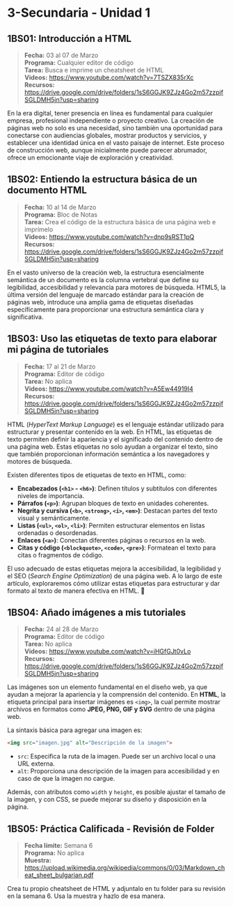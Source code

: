 # 3-Secundaria - Unidad 1

## 1BS01: Introducción a HTML

> <i class="bi bi-calendar"></i> **Fecha:** 03 al 07 de Marzo<br><i class="bi bi-laptop"></i> **Programa:** Cualquier editor de código <br><i class="bi bi-clipboard-check"></i> **Tarea:** Busca e imprime un cheatsheet de HTML <br><i class="bi bi-youtube txt-red"></i> **Videos:** https://www.youtube.com/watch?v=7TSZX835rXc<br> <i class="bi bi-backpack"></i> **Recursos:** https://drive.google.com/drive/folders/1sS6GGJK9ZJz4Go2m57zzpjfSGLDMH5jn?usp=sharing

En la era digital, tener presencia en línea es fundamental para cualquier empresa, profesional independiente o proyecto creativo. La creación de páginas web no solo es una necesidad, sino también una oportunidad para conectarse con audiencias globales, mostrar productos y servicios, y establecer una identidad única en el vasto paisaje de internet. Este proceso de construcción web, aunque inicialmente puede parecer abrumador, ofrece un emocionante viaje de exploración y creatividad.

## 1BS02: Entiendo la estructura básica de un documento HTML

> <i class="bi bi-calendar"></i> **Fecha:** 10 al 14 de Marzo<br><i class="bi bi-laptop"></i> **Programa:** Bloc de Notas <br><i class="bi bi-clipboard-check"></i> **Tarea:** Crea el código de la estructura básica de una página web e imprímelo <br><i class="bi bi-youtube txt-red"></i> **Videos:** https://www.youtube.com/watch?v=dnp9sRST1pQ<br> <i class="bi bi-backpack"></i> **Recursos:** https://drive.google.com/drive/folders/1sS6GGJK9ZJz4Go2m57zzpjfSGLDMH5jn?usp=sharing

En el vasto universo de la creación web, la estructura esencialmente semántica de un documento es la columna vertebral que define su legibilidad, accesibilidad y relevancia para motores de búsqueda. HTML5, la última versión del lenguaje de marcado estándar para la creación de páginas web, introduce una amplia gama de etiquetas diseñadas específicamente para proporcionar una estructura semántica clara y significativa.

## 1BS03: Uso las etiquetas de texto para elaborar mi página de tutoriales

> <i class="bi bi-calendar"></i> **Fecha:** 17 al 21 de Marzo<br><i class="bi bi-laptop"></i> **Programa:** Editor de código <br><i class="bi bi-clipboard-check"></i> **Tarea:** No aplica<br><i class="bi bi-youtube txt-red"></i> **Videos:** https://www.youtube.com/watch?v=A5Ew44919I4<br> <i class="bi bi-backpack"></i> **Recursos:** https://drive.google.com/drive/folders/1sS6GGJK9ZJz4Go2m57zzpjfSGLDMH5jn?usp=sharing

HTML (*HyperText Markup Language*) es el lenguaje estándar utilizado para estructurar y presentar contenido en la web. En HTML, las etiquetas de texto permiten definir la apariencia y el significado del contenido dentro de una página web. Estas etiquetas no solo ayudan a organizar el texto, sino que también proporcionan información semántica a los navegadores y motores de búsqueda.

Existen diferentes tipos de etiquetas de texto en HTML, como:

- **Encabezados (`<h1>` - `<h6>`)**: Definen títulos y subtítulos con diferentes niveles de importancia.
- **Párrafos (`<p>`)**: Agrupan bloques de texto en unidades coherentes.
- **Negrita y cursiva (`<b>`, `<strong>`, `<i>`, `<em>`)**: Destacan partes del texto visual y semánticamente.
- **Listas (`<ul>`, `<ol>`, `<li>`)**: Permiten estructurar elementos en listas ordenadas o desordenadas.
- **Enlaces (`<a>`)**: Conectan diferentes páginas o recursos en la web.
- **Citas y código (`<blockquote>`, `<code>`, `<pre>`)**: Formatean el texto para citas o fragmentos de código.

El uso adecuado de estas etiquetas mejora la accesibilidad, la legibilidad y el SEO (*Search Engine Optimization*) de una página web. A lo largo de este artículo, exploraremos cómo utilizar estas etiquetas para estructurar y dar formato al texto de manera efectiva en HTML. 🚀

<div class="currentTheme">

## 1BS04: Añado imágenes a mis tutoriales

> <i class="bi bi-calendar"></i> **Fecha:** 24 al 28 de Marzo<br><i class="bi bi-laptop"></i> **Programa:** Editor de código <br><i class="bi bi-clipboard-check"></i> **Tarea:** No aplica<br><i class="bi bi-youtube txt-red"></i> **Videos:** https://www.youtube.com/watch?v=iHGfGJt0vLo<br> <i class="bi bi-backpack"></i> **Recursos:** https://drive.google.com/drive/folders/1sS6GGJK9ZJz4Go2m57zzpjfSGLDMH5jn?usp=sharing

Las imágenes son un elemento fundamental en el diseño web, ya que ayudan a mejorar la apariencia y la comprensión del contenido. En **HTML**, la etiqueta principal para insertar imágenes es `<img>`, la cual permite mostrar archivos en formatos como **JPEG, PNG, GIF y SVG** dentro de una página web.  

La sintaxis básica para agregar una imagen es:  

```html
<img src="imagen.jpg" alt="Descripción de la imagen">
```

- `src`: Especifica la ruta de la imagen. Puede ser un archivo local o una URL externa.
- `alt`: Proporciona una descripción de la imagen para accesibilidad y en caso de que la imagen no cargue.

Además, con atributos como `width` y `height`, es posible ajustar el tamaño de la imagen, y con CSS, se puede mejorar su diseño y disposición en la página.

</div>

## 1BS05: Práctica Calificada - Revisión de Folder

> <i class="bi bi-calendar"></i> **Fecha límite:** Semana 6<br><i class="bi bi-laptop"></i> **Programa:** No aplica<br> <i class="bi bi-backpack"></i> **Muestra:** https://upload.wikimedia.org/wikipedia/commons/0/03/Markdown_cheat_sheet_bulgarian.pdf

Crea tu propio cheatsheet de HTML y adjuntalo en tu folder para su revisión en la semana 6. Usa la muestra y hazlo de esa manera.
